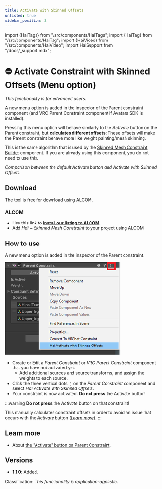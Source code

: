 ```yaml
---
title: Activate with Skinned Offsets
unlisted: true
sidebar_position: 2
---
```

import {HaiTags} from "/src/components/HaiTags";
import {HaiTag} from "/src/components/HaiTag";
import {HaiVideo} from "/src/components/HaiVideo";
import HaiSupport from "/docs/_support.mdx";

# ⛔ Activate Constraint with Skinned Offsets (Menu option)

<HaiTags>
<HaiTag isUniversal={true} />
</HaiTags>

*This functionality is for advanced users.* 

A new menu option is added in the inspector of the Parent constraint component
(and VRC Parent Constraint component if <HaiTag requiresVRChat={true} short={true} /> Avatars SDK is installed).

Pressing this menu option will behave similarly to the *Activate* button on the Parent constraint, but **calculates different offsets**:
These offsets will make the Parent constraint behave more like weight painting/mesh skinning.

This is the same algorithm that is used by the [Skinned Mesh Constraint Builder](./skinned-mesh-constraint) component.
If you are already using this component, you do not need to use this.

<HaiVideo src="../img/cJQrFaJahI.mp4"></HaiVideo>

*Comparison between the default Activate button and Activate with Skinned Offsets.*

## Download

The tool is free for download using ALCOM.

### ALCOM

- Use this link to **[install our listing to ALCOM](vcc://vpm/addRepo?url=https://hai-vr.github.io/vpm-listing/index.json)**.
- Add *Haï ~ Skinned Mesh Constraint* to your project using ALCOM.

## How to use

A new menu option is added in the inspector of the Parent constraint.

![mspaint_US2AvDUNAt.png](img%2Fmspaint_US2AvDUNAt.png)

- Create or Edit a *Parent Constraint* or *VRC Parent Constraint* component that you have not activated yet.
  - Add additional sources and source transforms, and assign the weights to each source.
- Click the three vertical dots `⋮` on the *Parent Constraint* component and select *Haï Activate with Skinned Offsets*.
- Your constraint is now activated. **Do not press** the Activate button!

:::warning
**Do not press** the *Activate* button on that constraint!

This manually calculates constraint offsets in order to avoid an issue that occurs
with the *Activate* button (*[Learn more](/docs/research/other/constraint-activate.md)*).
:::

## Learn more

- About [the "Activate" button on Parent Constraint](/docs/research/other/constraint-activate.md).

## Versions

- **1.1.0**: Added.

Classification: *This functionality is application-agnostic.*
